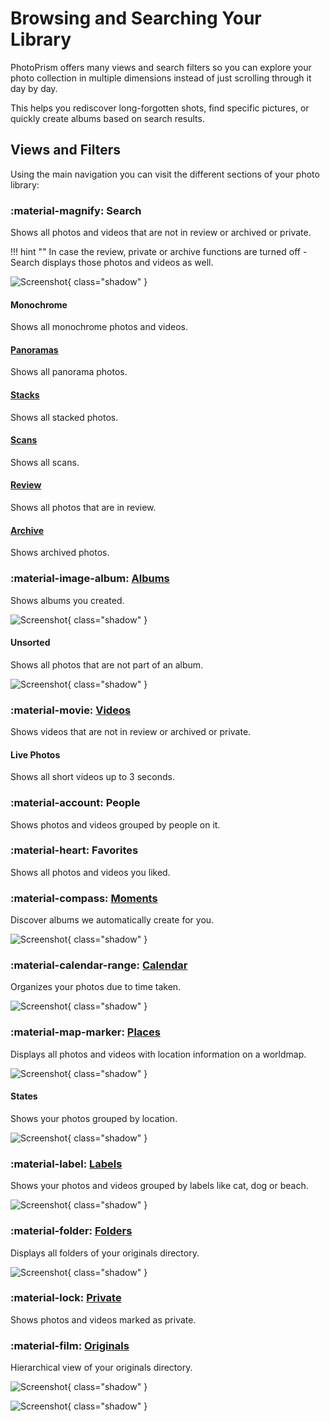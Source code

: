 # Browsing and Searching Your Library

PhotoPrism offers many views and search filters so you can explore your photo collection in multiple dimensions instead of just scrolling through it day by day.

This helps you rediscover long-forgotten shots, find specific pictures, or quickly create albums based on search results.

## Views and Filters

Using the main navigation you can visit the different sections of your photo library:

### :material-magnify: Search

Shows all photos and videos that are not in review or archived or private.

!!! hint ""
    In case the review, private or archive functions are turned off - Search displays those photos and videos as well.

![Screenshot](../organize/img/search-section-dark.png){ class="shadow" }

#### Monochrome

Shows all monochrome photos and videos.

#### [Panoramas](../organize/panoramas.md)

Shows all panorama photos.

#### [Stacks](../organize/stacks.md)

Shows all stacked photos.

#### [Scans](../organize/scans.md)

Shows all scans.

#### [Review](../organize/review.md)

Shows all photos that are in review.

#### [Archive](../organize/archive.md)

Shows archived photos.

### :material-image-album: [Albums](../organize/albums.md)

Shows albums you created.

![Screenshot](../organize/img/albums-section-dark.png){ class="shadow" }

#### Unsorted

Shows all photos that are not part of an album.

![Screenshot](../organize/img/unsorted-section-dark.png){ class="shadow" }

### :material-movie: [Videos](../organize/video.md)

Shows videos that are not in review or archived or private.

#### Live Photos

Shows all short videos up to 3 seconds. 

### :material-account: People

Shows photos and videos grouped by people on it.

### :material-heart: Favorites

Shows all photos and videos you liked.

### :material-compass: [Moments](../organize/moments.md)

Discover albums we automatically create for you.

![Screenshot](../organize/img/moments-section-dark.png){ class="shadow" }

### :material-calendar-range: [Calendar](../organize/calendar.md)

Organizes your photos due to time taken.

![Screenshot](../organize/img/calendar-section-dark.png){ class="shadow" }

### :material-map-marker: [Places](../organize/places.md)

Displays all photos and videos with location information on a worldmap.

![Screenshot](../organize/img/places-section-dark.png){ class="shadow" }

#### States

Shows your photos grouped by location.

![Screenshot](../organize/img/states-section-dark.png){ class="shadow" }

### :material-label: [Labels](../organize/labels.md)

Shows your photos and videos grouped by labels like cat, dog or beach.

![Screenshot](../organize/img/labels-section-dark.png){ class="shadow" }

### :material-folder: [Folders](../organize/folders.md)

Displays all folders of your originals directory.

![Screenshot](../organize/img/folder-section-dark.png){ class="shadow" }

### :material-lock: [Private](../organize/private.md)

Shows photos and videos marked as private.

### :material-film: [Originals](../library/files.md)

Hierarchical view of your originals directory.

![Screenshot](../library/img/files-dark.png){ class="shadow" }

![Screenshot](../library/img/files-2-dark.png){ class="shadow" }




    
